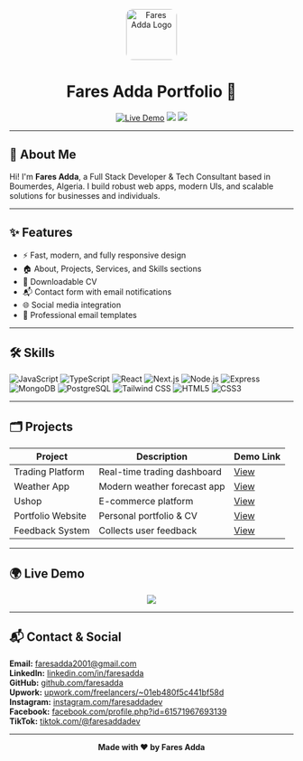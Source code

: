  <p align="center">
  <img src="public/logo.png" alt="Fares Adda Logo" width="90" style="border-radius:12px;">
</p>

<h1 align="center">Fares Adda Portfolio 🚀</h1>

<p align="center">
  <a href="https://faresadda.vercel.app"><img src="https://img.shields.io/badge/Live%20Demo-Online-brightgreen?style=flat-square&logo=vercel" alt="Live Demo"></a>
  <a href="https://github.com/faresadda"><img src="https://img.shields.io/badge/GitHub-faresadda-blue?logo=github&style=flat-square"></a>
  <a href="mailto:faresadda2001@gmail.com"><img src="https://img.shields.io/badge/Contact-Email-red?logo=gmail&style=flat-square"></a>
</p>

---

## 👋 About Me
Hi! I'm **Fares Adda**, a Full Stack Developer & Tech Consultant based in Boumerdes, Algeria. I build robust web apps, modern UIs, and scalable solutions for businesses and individuals.

---

## ✨ Features
- ⚡️ Fast, modern, and fully responsive design
- 🏠 About, Projects, Services, and Skills sections
- 📄 Downloadable CV
- 📬 Contact form with email notifications
- 🌐 Social media integration
- 💌 Professional email templates

---

## 🛠️ Skills
![JavaScript](https://img.shields.io/badge/-JavaScript-F7DF1E?logo=javascript&logoColor=black)
![TypeScript](https://img.shields.io/badge/-TypeScript-3178C6?logo=typescript&logoColor=white)
![React](https://img.shields.io/badge/-React-61DAFB?logo=react&logoColor=black)
![Next.js](https://img.shields.io/badge/-Next.js-000?logo=next.js)
![Node.js](https://img.shields.io/badge/-Node.js-339933?logo=node.js&logoColor=white)
![Express](https://img.shields.io/badge/-Express-000?logo=express&logoColor=white)
![MongoDB](https://img.shields.io/badge/-MongoDB-47A248?logo=mongodb&logoColor=white)
![PostgreSQL](https://img.shields.io/badge/-PostgreSQL-336791?logo=postgresql&logoColor=white)
![Tailwind CSS](https://img.shields.io/badge/-Tailwind%20CSS-38B2AC?logo=tailwind-css&logoColor=white)
![HTML5](https://img.shields.io/badge/-HTML5-E34F26?logo=html5&logoColor=white)
![CSS3](https://img.shields.io/badge/-CSS3-1572B6?logo=css3&logoColor=white)

---

## 🗂️ Projects
| Project           | Description                 | Demo Link                            |
| ----------------- | --------------------------- | ------------------------------------ |
| Trading Platform  | Real-time trading dashboard | [View](https://faresadda.vercel.app/projects) |
| Weather App       | Modern weather forecast app | [View](https://faresadda.vercel.app/projects) |
| Ushop             | E-commerce platform         | [View](https://faresadda.vercel.app/projects) |
| Portfolio Website | Personal portfolio & CV     | [View](https://faresadda.vercel.app) |
| Feedback System   | Collects user feedback      | [View](https://faresadda.vercel.app/projects) |

---

## 🌍 Live Demo
<p align="center">
  <a href="https://faresadda.vercel.app"><img src="https://img.shields.io/badge/Visit%20Portfolio-Click%20Here-blueviolet?style=for-the-badge&logo=vercel"></a>
</p>

---

## 📬 Contact & Social

<p>
  <b>Email:</b> <a href="mailto:faresadda2001@gmail.com">faresadda2001@gmail.com</a><br>
  <b>LinkedIn:</b> <a href="https://linkedin.com/in/faresadda">linkedin.com/in/faresadda</a><br>
  <b>GitHub:</b> <a href="https://github.com/faresadda">github.com/faresadda</a><br>
  <b>Upwork:</b> <a href="https://upwork.com/freelancers/~01eb480f5c441bf58d">upwork.com/freelancers/~01eb480f5c441bf58d</a><br>
  <b>Instagram:</b> <a href="https://instagram.com/faresaddadev">instagram.com/faresaddadev</a><br>
  <b>Facebook:</b> <a href="https://facebook.com/profile.php?id=61571967693139">facebook.com/profile.php?id=61571967693139</a><br>
  <b>TikTok:</b> <a href="https://tiktok.com/@faresaddadev">tiktok.com/@faresaddadev</a>
</p>

---

<p align="center">
  <b>Made with ❤️ by Fares Adda</b>
</p>
